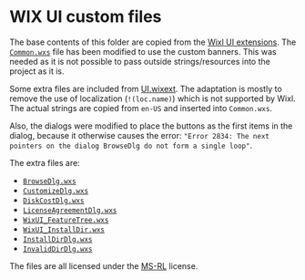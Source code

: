 # WIX UI custom files

The base contents of this folder are copied from the [Wixl UI extensions](https://gitlab.gnome.org/GNOME/msitools/-/tree/master/data/ext/ui).
The [`Common.wxs`](./ui/Common.wxs) file has been modified to use the custom banners.
This was needed as it is not possible to pass outside strings/resources into the project as it is.

Some extra files are included from [UI.wixext](https://github.com/wixtoolset/UI.wixext/tree/master/src/wixlib).
The adaptation is mostly to remove the use of localization (`!(loc.name)`) which is not supported by Wixl. The actual strings are copied from `en-US` and inserted into `Common.wxs`.

Also, the dialogs were modified to place the buttons as the first items in the dialog, because it otherwise causes the error: `"Error 2834: The next pointers on the dialog BrowseDlg do not form a single loop"`.

The extra files are:

- [`BrowseDlg.wxs`](./BrowseDlg.wxs)
- [`CustomizeDlg.wxs`](./CustomizeDlg.wxs)
- [`DiskCostDlg.wxs`](./DiskCostDlg.wxs)
- [`LicenseAgreementDlg.wxs`](./LicenseAgreementDlg.wxs)
- [`WixUI_FeatureTree.wxs`](./WixUI_FeatureTree.wxs)
- [`WixUI_InstallDir.wxs`](./WixUI_InstallDir.wxs)
- [`InstallDirDlg.wxs`](./InstallDirDlg.wxs)
- [`InvalidDirDlg.wxs`](./InvalidDirDlg.wxs)

The files are all licensed under the [MS-RL](https://opensource.org/licenses/ms-rl) license.
